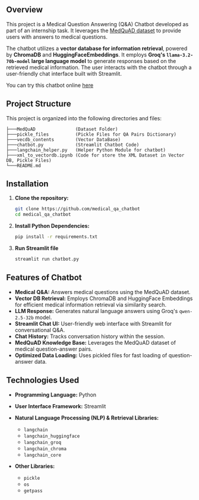 ## Overview

This project is a Medical Question Answering (Q&A) Chatbot developed as part of an internship task. It leverages the [MedQuAD dataset](https://github.com/abachaa/MedQuAD) to provide users with answers to medical questions. 

The chatbot utilizes a **vector database for information retrieval**, powered by **ChromaDB** and **HuggingFaceEmbeddings**.  It employs **Groq's `llama-3.2-70b-model` large language model** to generate responses based on the retrieved medical information. The user interacts with the chatbot through a user-friendly chat interface built with Streamlit.

You can try this chatbot online [here](https://medicalquerychatbot.streamlit.app/)

## Project Structure

This project is organized into the following directories and files:
```
├───MedQuAD               (Dataset Folder)
├───pickle_files          (Pickle Files for QA Pairs Dictionary)
├───vecdb_contents        (Vector DataBase)
├───chatbot.py            (Streamlit Chatbot Code)
├───langchain_helper.py   (Helper Python Module for chatbot)
├───xml_to_vectordb.ipynb (Code for store the XML Dataset in Vector DB, Pickle Files)
└───README.md
```

## Installation

1.  **Clone the repository:**
    ```bash
    git clone https://github.com/medical_qa_chatbot
    cd medical_qa_chatbot
    ```

2.  **Install Python Dependencies:**
    ```bash
    pip install -r requirements.txt
    ```

3. **Run Streamlit file**
    ```bash
    streamlit run chatbot.py
    ```

## Features of Chatbot

* **Medical Q&A:** Answers medical questions using the MedQuAD dataset.
* **Vector DB Retrieval:** Employs ChromaDB and HuggingFace Embeddings for efficient medical information retrieval via similarity search.
* **LLM Response:** Generates natural language answers using Groq's `qwen-2.5-32b` model.
* **Streamlit Chat UI:** User-friendly web interface with Streamlit for conversational Q&A.
* **Chat History:**  Tracks conversation history within the session.
* **MedQuAD Knowledge Base:**  Leverages the MedQuAD dataset of medical question-answer pairs.
* **Optimized Data Loading:**  Uses pickled files for fast loading of question-answer data.


## Technologies Used

* **Programming Language:** Python
* **User Interface Framework:** Streamlit

* **Natural Language Processing (NLP) & Retrieval Libraries:**
  * `langchain`
  * `langchain_huggingface`
  * `langchain_groq`
  * `langchain_chroma`
  * `langchain_core`

* **Other Libraries:**
  * `pickle`
  * `os`
  * `getpass`
